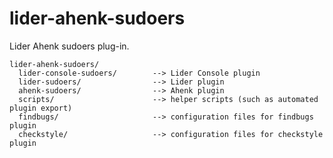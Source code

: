 # lider-ahenk-sudoers


Lider Ahenk sudoers plug-in.


    lider-ahenk-sudoers/
      lider-console-sudoers/        --> Lider Console plugin
      lider-sudoers/                --> Lider plugin
      ahenk-sudoers/                --> Ahenk plugin
      scripts/                      --> helper scripts (such as automated plugin export)
      findbugs/                     --> configuration files for findbugs plugin
      checkstyle/                   --> configuration files for checkstyle plugin
